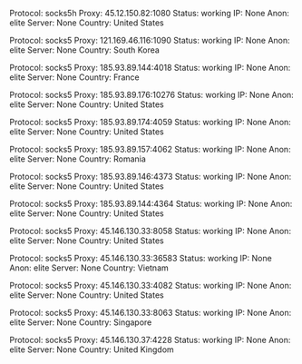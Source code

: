 Protocol: socks5h
Proxy: 45.12.150.82:1080
Status: working
IP: None
Anon: elite
Server: None
Country: United States

Protocol: socks5
Proxy: 121.169.46.116:1090
Status: working
IP: None
Anon: elite
Server: None
Country: South Korea

Protocol: socks5
Proxy: 185.93.89.144:4018
Status: working
IP: None
Anon: elite
Server: None
Country: France

Protocol: socks5
Proxy: 185.93.89.176:10276
Status: working
IP: None
Anon: elite
Server: None
Country: United States

Protocol: socks5
Proxy: 185.93.89.174:4059
Status: working
IP: None
Anon: elite
Server: None
Country: United States

Protocol: socks5
Proxy: 185.93.89.157:4062
Status: working
IP: None
Anon: elite
Server: None
Country: Romania

Protocol: socks5
Proxy: 185.93.89.146:4373
Status: working
IP: None
Anon: elite
Server: None
Country: United States

Protocol: socks5
Proxy: 185.93.89.144:4364
Status: working
IP: None
Anon: elite
Server: None
Country: United States

Protocol: socks5
Proxy: 45.146.130.33:8058
Status: working
IP: None
Anon: elite
Server: None
Country: United States

Protocol: socks5
Proxy: 45.146.130.33:36583
Status: working
IP: None
Anon: elite
Server: None
Country: Vietnam

Protocol: socks5
Proxy: 45.146.130.33:4082
Status: working
IP: None
Anon: elite
Server: None
Country: United States

Protocol: socks5
Proxy: 45.146.130.33:8063
Status: working
IP: None
Anon: elite
Server: None
Country: Singapore

Protocol: socks5
Proxy: 45.146.130.37:4228
Status: working
IP: None
Anon: elite
Server: None
Country: United Kingdom


